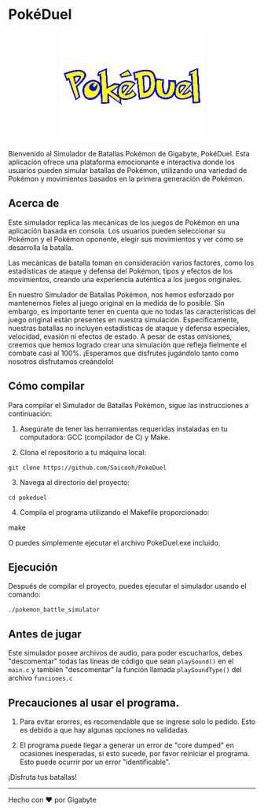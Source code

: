 # PokéDuel

<p align="center">
  <img src="logo.png" alt="Logo">
</p>

Bienvenido al Simulador de Batallas Pokémon de Gigabyte, PokéDuel. Esta aplicación ofrece una plataforma emocionante e interactiva donde los usuarios pueden simular batallas de Pokémon, utilizando una variedad de Pokémon y movimientos basados en la primera generación de Pokémon.

## Acerca de

Este simulador replica las mecánicas de los juegos de Pokémon en una aplicación basada en consola. Los usuarios pueden seleccionar su Pokémon y el Pokémon oponente, elegir sus movimientos y ver cómo se desarrolla la batalla.

Las mecánicas de batalla toman en consideración varios factores, como los estadísticas de ataque y defensa del Pokémon, tipos y efectos de los movimientos, creando una experiencia auténtica a los juegos originales.

En nuestro Simulador de Batallas Pokémon, nos hemos esforzado por mantenernos fieles al juego original en la medida de lo posible. Sin embargo, es importante tener en cuenta que no todas las características del juego original están presentes en nuestra simulación. Específicamente, nuestras batallas no incluyen estadísticas de ataque y defensa especiales, velocidad, evasión ni efectos de estado. A pesar de estas omisiones, creemos que hemos logrado crear una simulación que refleja fielmente el combate casi al 100%. ¡Esperamos que disfrutes jugándolo tanto como nosotros disfrutamos creándolo!

## Cómo compilar

Para compilar el Simulador de Batallas Pokémon, sigue las instrucciones a continuación:

1. Asegúrate de tener las herramientas requeridas instaladas en tu computadora: GCC (compilador de C) y Make.

2. Clona el repositorio a tu máquina local:

```
git clone https://github.com/Saicooh/PokeDuel
```

3. Navega al directorio del proyecto:

```
cd pokeduel
```

4. Compila el programa utilizando el Makefile proporcionado:

make

O puedes simplemente ejecutar el archivo PokeDuel.exe incluido.

## Ejecución

Después de compilar el proyecto, puedes ejecutar el simulador usando el comando:

```
./pokemon_battle_simulator
```

## Antes de jugar

Este simulador posee archivos de audio, para poder escucharlos, debes "descomentar" todas las líneas de código que sean ```playSound()``` en el ```main.c``` y también "descomentar" la función llamada ```playSoundType()``` del archivo ```funciones.c```

## Precauciones al usar el programa.

1. Para evitar erorres, es recomendable que se ingrese solo lo pedido. Esto es debido a que hay algunas opciones no validadas.

2. El programa puede llegar a generar un error de "core dumped" en ocasiones inesperadas, si esto sucede, por favor reiniciar el programa. Esto puede ocurrir por un error "identificable".

¡Disfruta tus batallas!

---

Hecho con ❤️ por Gigabyte